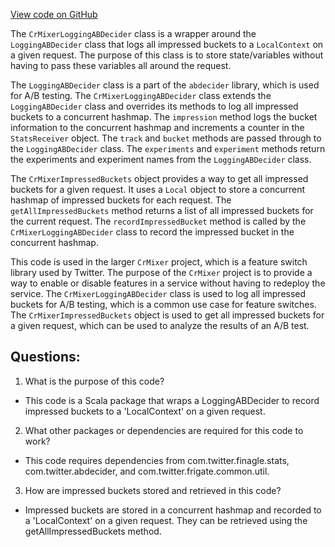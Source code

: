 [View code on GitHub](https://github.com/misbahsy/the-algorithm/cr-mixer/server/src/main/scala/com/twitter/cr_mixer/featureswitch/CrMixerLoggingABDecider.scala)

The `CrMixerLoggingABDecider` class is a wrapper around the `LoggingABDecider` class that logs all impressed buckets to a `LocalContext` on a given request. The purpose of this class is to store state/variables without having to pass these variables all around the request. 

The `LoggingABDecider` class is a part of the `abdecider` library, which is used for A/B testing. The `CrMixerLoggingABDecider` class extends the `LoggingABDecider` class and overrides its methods to log all impressed buckets to a concurrent hashmap. The `impression` method logs the bucket information to the concurrent hashmap and increments a counter in the `StatsReceiver` object. The `track` and `bucket` methods are passed through to the `LoggingABDecider` class. The `experiments` and `experiment` methods return the experiments and experiment names from the `LoggingABDecider` class.

The `CrMixerImpressedBuckets` object provides a way to get all impressed buckets for a given request. It uses a `Local` object to store a concurrent hashmap of impressed buckets for each request. The `getAllImpressedBuckets` method returns a list of all impressed buckets for the current request. The `recordImpressedBucket` method is called by the `CrMixerLoggingABDecider` class to record the impressed bucket in the concurrent hashmap.

This code is used in the larger `CrMixer` project, which is a feature switch library used by Twitter. The purpose of the `CrMixer` project is to provide a way to enable or disable features in a service without having to redeploy the service. The `CrMixerLoggingABDecider` class is used to log all impressed buckets for A/B testing, which is a common use case for feature switches. The `CrMixerImpressedBuckets` object is used to get all impressed buckets for a given request, which can be used to analyze the results of an A/B test.
## Questions: 
 1. What is the purpose of this code?
- This code is a Scala package that wraps a LoggingABDecider to record impressed buckets to a 'LocalContext' on a given request.

2. What other packages or dependencies are required for this code to work?
- This code requires dependencies from com.twitter.finagle.stats, com.twitter.abdecider, and com.twitter.frigate.common.util.

3. How are impressed buckets stored and retrieved in this code?
- Impressed buckets are stored in a concurrent hashmap and recorded to a 'LocalContext' on a given request. They can be retrieved using the getAllImpressedBuckets method.